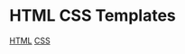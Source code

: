 # HTML CSS Templates
 [HTML](http://www.w3schools.com/tags/default.asp)
 [CSS](http://www.w3schools.com/css/default.asp)